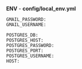 **ENV** - **config/local_env.yml**

```
GMAIL_PASSWORD: 
GMAIL_USERNAME: 

POSTGRES_DB: 
POSTGRES_HOST: 
POSTGRES_PASSWORD: 
POSTGRES_PORT: 
POSTGRES_USERNAME: 
HOST:
```
